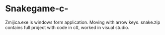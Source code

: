 # Snakegame-c-
Zmijica.exe is windows form application.
Moving with arrow keys.
snake.zip contains full project with code in c#, worked in visual studio.

